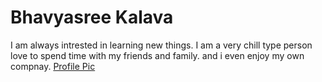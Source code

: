 # Bhavyasree Kalava
I am always intrested in learning new things. I am a very chill type person love to spend time with my friends and family. and i even enjoy my own compnay.
[Profile Pic](Bhavyasree_kalava.jpeg)